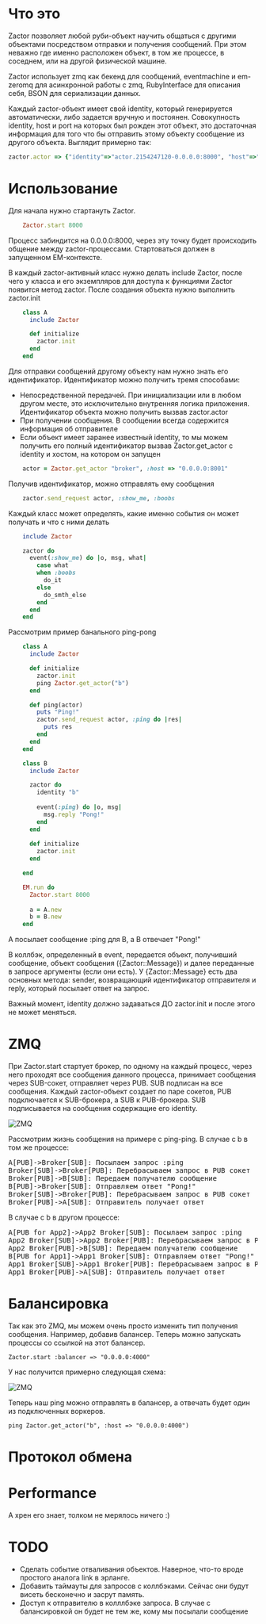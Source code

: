 Что это
=======
Zactor позволяет любой руби-объект научить общаться с другими объектами посредством отправки и получения сообщений. При этом неважно где именно расположен объект, в том же процессе, в соседнем, или на другой физической машине.

Zactor использует zmq как бекенд для сообщений, eventmachine и em-zeromq для асинхронной работы с zmq, RubyInterface для описания себя, BSON для сериализации данных.

Каждый zactor-объект имеет свой identity, который генерируется автоматически, либо задается вручную и постоянен. Совокупность identity, host и port на которых был рожден этот объект, это достаточная информация для того что бы отправить этому объекту сообщение из другого объекта. Выглядит примерно так:
   
```ruby
zactor.actor => {"identity"=>"actor.2154247120-0.0.0.0:8000", "host"=>"0.0.0.0:8000"}
```

Использование
============

Для начала нужно стартануть Zactor.

```ruby
    Zactor.start 8000
```

Процесс забиндится на 0.0.0.0:8000, через эту точку будет происходить общение между zactor-процессами. Стартоваться должен в запущенном EM-контексте.

В каждый zactor-активный класс нужно делать include Zactor, после чего у класса и его экземпляров для доступа к функциями Zactor появится метод zactor. После создания объекта нужно выполнить zactor.init

```ruby
    class A
      include Zactor

      def initialize
        zactor.init
      end
    end
```

Для отправки сообщений другому объекту нам нужно знать его идентификатор. Идентификатор можно получить тремя способами:

* Непосредственной передачей. При инициализации или в любом другом месте, это исключительно внутренняя логика приложения. Идентификатор объекта можно получить вызвав zactor.actor
* При получении сообщения. В сообщении всегда содержится информация об отправителе
* Если объект имеет заранее известный identity, то мы можем получить его полный идентификатор вызвав Zactor.get_actor с identity и хостом, на котором он запущен

```ruby
    actor = Zactor.get_actor "broker", :host => "0.0.0.0:8001"
```

Получив идентификатор, можно отправлять ему сообщения

```ruby
    zactor.send_request actor, :show_me, :boobs
```

Каждый класс может определять, какие именно события он может получать и что с ними делать

```ruby
    include Zactor

    zactor do
      event(:show_me) do |o, msg, what|
        case what
        when :boobs
          do_it
        else
          do_smth_else
        end
      end
    end
```

Рассмотрим пример банального ping-pong

```ruby
    class A
      include Zactor

      def initialize
        zactor.init
        ping Zactor.get_actor("b")
      end

      def ping(actor) 
        puts "Ping!"
        zactor.send_request actor, :ping do |res|
          puts res
        end
      end
    end

    class B
      include Zactor

      zactor do
        identity "b"
    
        event(:ping) do |o, msg|
          msg.reply "Pong!"
        end
      end
  
      def initialize
        zactor.init
      end

    end

    EM.run do
      Zactor.start 8000
  
      a = A.new
      b = B.new
    end
```

A посылает сообщение :ping для B, а B отвечает "Pong!"

В коллбэк, определенный в event, передается объект, получивший сообщение, объект сообщения ({Zactor::Message}) и далее переданные в запросе аргументы (если они есть). У {Zactor::Message} есть два основных метода: sender, возвращающий идентификатор отправителя и reply, который посылает ответ на запрос.

Важный момент, identity должно задаваться ДО zactor.init и после этого не может меняться.

ZMQ
===

При Zactor.start стартует брокер, по одному на каждый процесс, через него проходят все сообщения данного процесса, принимает сообщения через SUB-сокет, отправляет через PUB. SUB подписан на все сообщения. Каждый zactor-объект создает по паре сокетов, PUB подключается к SUB-брокера, а SUB к PUB-брокера. SUB подписывается на сообщения содержащие его identity.

![ZMQ](https://github.com/Undev/zactor/raw/master/images/zactor1.png)

Рассмотрим жизнь сообщения на примере с ping-ping. В случае с b в том же процессе:

<div class=wsd wsd_style="default"><pre>
A[PUB]->Broker[SUB]: Посылаем запрос :ping
Broker[SUB]->Broker[PUB]: Перебрасываем запрос в PUB сокет
Broker[PUB]->B[SUB]: Передаем получателю сообщение
B[PUB]->Broker[SUB]: Отправляем ответ "Pong!"
Broker[SUB]->Broker[PUB]: Перебрасываем запрос в PUB сокет
Broker[PUB]->A[SUB]: Отправитель получает ответ
</pre></div><script type="text/javascript" src="http://www.websequencediagrams.com/service.js"></script>

В случае с b в другом процессе:

<div class=wsd wsd_style="default"><pre>
A[PUB for App2]->App2 Broker[SUB]: Посылаем запрос :ping
App2 Broker[SUB]->App2 Broker[PUB]: Перебрасываем запрос в PUB сокет
App2 Broker[PUB]->B[SUB]: Передаем получателю сообщение
B[PUB for App1]->App1 Broker[SUB]: Отправляем ответ "Pong!"
App1 Broker[SUB]->App1 Broker[PUB]: Перебрасываем запрос в PUB сокет
App1 Broker[PUB]->A[SUB]: Отправитель получает ответ
</pre></div><script type="text/javascript" src="http://www.websequencediagrams.com/service.js"></script>

Балансировка
============

Так как это ZMQ, мы можем очень просто изменить тип получения сообщения. Например, добавив балансер. Теперь можно запускать процессы со ссылкой на этот балансер.

    Zactor.start :balancer => "0.0.0.0:4000"
    
У нас получится примерно следующая схема:

![ZMQ](https://github.com/Undev/zactor/raw/master/images/zactor2.png)

Теперь наш ping можно отправлять в балансер, а отвечать будет один из подключенных воркеров.

    ping Zactor.get_actor("b", :host => "0.0.0.0:4000")
    

Протокол обмена
===============


Performance
==========

А хрен его знает, толком не мерялось ничего :)

TODO
====

* Сделать событие отваливания объектов. Наверное, что-то вроде простого аналога link в эрланге.
* Добавить таймауты для запросов с коллбэками. Сейчас они будут висеть бесконечно и засрут память.
* Доступ к отправителю в колллбэке запроса. В случае с балансировкой он будет не тем же, кому мы посылали сообщение